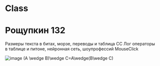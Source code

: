# Class
# Рощупкин 132
Размеры текста в битах, морзе, переводы и таблица СС
Лог операторы в таблице и питоне, нейронная сеть, шоупрофессий
MouseClick

![image](https://user-images.githubusercontent.com/67865666/200456757-3c33f10d-4595-4f59-bb20-5b19e87bc7c9.png)
(A \wedge B)\wedge C=A\wedge(B\wedge C)
